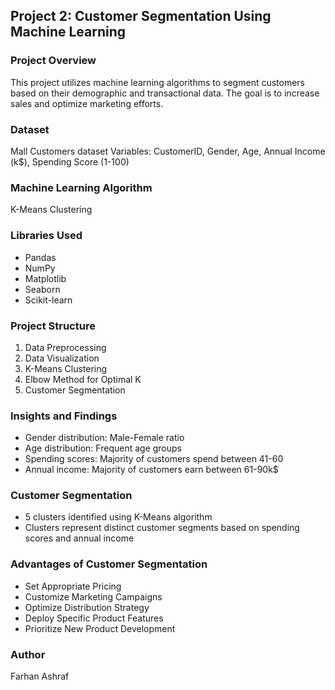 ## Project 2: Customer Segmentation Using Machine Learning


### Project Overview

This project utilizes machine learning algorithms to segment customers based on their demographic and transactional data. The goal is to increase sales and optimize marketing efforts.


### Dataset

Mall Customers dataset
Variables: CustomerID, Gender, Age, Annual Income (k$), Spending Score (1-100)


### Machine Learning Algorithm

K-Means Clustering


### Libraries Used


* Pandas
* NumPy
* Matplotlib
* Seaborn
* Scikit-learn


### Project Structure


1. Data Preprocessing
2. Data Visualization
3. K-Means Clustering
4. Elbow Method for Optimal K
5. Customer Segmentation


### Insights and Findings


* Gender distribution: Male-Female ratio
* Age distribution: Frequent age groups
* Spending scores: Majority of customers spend between 41-60
* Annual income: Majority of customers earn between 61-90k$


### Customer Segmentation


* 5 clusters identified using K-Means algorithm
* Clusters represent distinct customer segments based on spending scores and annual income


### Advantages of Customer Segmentation


* Set Appropriate Pricing
* Customize Marketing Campaigns
* Optimize Distribution Strategy
* Deploy Specific Product Features
* Prioritize New Product Development


### Author


Farhan Ashraf
